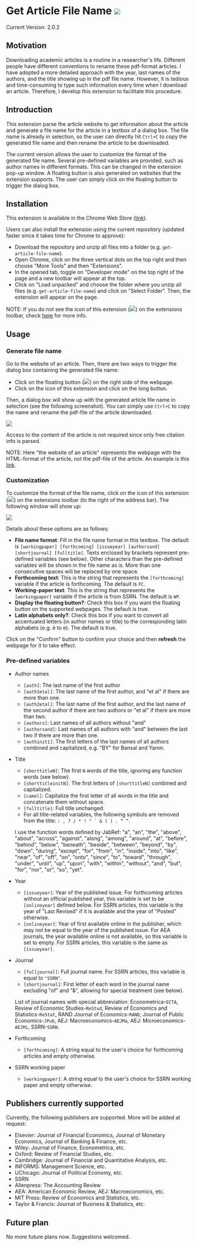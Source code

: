 # Get Article File Name ![](images/gafn32.png)
Current Version: 2.0.2

## Motivation

Downloading academic articles is a routine in a researcher's life. Different people have different conventions to rename these pdf-format articles. I have adopted a more detailed approach with the year, last names of the authors, and the title showing up in the pdf file name. However, it is tedious and time-consuming to type such information every time when I download an article. Therefore, I develop this extension to facilitate this procedure.

## Introduction

This extension parse the article website to get information about the article and generate a file name for the article in a textbox of a dialog box. The file name is already in selection, so the user can directly hit `Ctrl+C` to copy the generated file name and then rename the article to be downloaded.

The current version allows the user to customize the format of the generated file name. Several pre-defined variables are provided, such as author names in different formats. This can be changed in the extension pop-up window. A floating button is also generated on websites that the extension supports. The user can simply click on the floating button to trigger the dialog box.

## Installation

This extension is available in the Chrome Web Store ([link](https://chrome.google.com/webstore/detail/get-article-file-name/aopacmmlepabhmbdamhgdgocjgpgfnph)).

Users can also install the extension using the current repository (updated faster since it takes time for Chrome to approve):

* Download the repository and unzip all files into a folder (e.g. `get-article-file-name`).
* Open Chrome, click on the three vertical dots on the top right and then choose "More Tools" and then "Extensions".
* In the opened tab, toggle on "Developer mode" on the top right of the page and a new toolbar will appear at the top.
* Click on "Load unpacked" and choose the folder where you unzip all files (e.g. `get-article-file-name`) and click on "Select Folder". Then, the extension will appear on the page.

NOTE: If you do not see the icon of this extension (![](images/gafn16.png)) on the extensions toolbar, check [here](https://superuser.com/a/1569004) for more info. 

## Usage

### Generate file name

Go to the website of an article. Then, there are two ways to trigger the dialog box containing the generated file name:

* Click on the floating button (![](images/gafn16.png)) on the right side of the webpage.
* Click on the icon of this extension and click on the long button. 

Then, a dialog box will show up with the generated article file name in selection (see the following screenshot). You can simply use `Ctrl+C` to copy the name and rename the pdf-file of the article downloaded.

![](images/get-article-file-name-screenshot.png)

Access to the content of the article is not required since only free citation info is parsed.

NOTE: Here "the website of an article" represents the webpage with the HTML-format of the article, not the pdf-file of the article. An example is this [link](https://www.sciencedirect.com/science/article/pii/S0304405X1500149X).

### Customization

To customize the format of the file name, click on the icon of this extension (![](images/gafn16.png)) on the extensions toolbar (to the right of the address bar). The following window will show up:

![](images/popup-window.png)

Details about these options are as follows:

* **File name format**: Fill in the file name format in this textbox. The default is `[workingpaper] [forthcoming] [issueyear] [authorsand] [shortjournal] [fulltitle]`. Texts enclosed by brackets represent pre-defined variables (see below). Other characters than the pre-defined variables will be shown in the file name as is. More than one consecutive spaces will be replaced by one space.
* **Forthcoming text**: This is the string that represents the `[forthcoming]` variable if the article is forthcoming. The default is `FC`.
* **Working-paper text**: This is the string that represents the `[workingpaper]` variable if the article is from SSRN. The default is `WP`.
* **Display the floating button?**: Check this box if you want the floating button on the supported webpages. The default is true.
* **Latin alphabets only?**: Check this box if you want to convert all accentuated letters (in author names or title) to the corresponding latin alphabets (e.g. é to e). The default is true.

Click on the "Confirm" button to confirm your choice and then **refresh** the webpage for it to take effect.

### Pre-defined variables

* Author names
    * `[auth]`: The last name of the first author
    * `[auth1etal]`: The last name of the first author, and "et al" if there are more than one.
    * `[auth2etal]`: The last name of the first author, and the last name of the second author if there are two authors or "et al" if there are more than two.
    * `[authors]`: Last names of all authors without "and"
    * `[authorsand]`: Last names of all authors with "and" between the last two if there are more than one.
    * `[authinit1]`: The first letters of the last names of all authors combined and capitalized, e.g. "BY" for Bansal and Yaron.

* Title
    * `[shorttitleN]`: The first `N` words of the title, ignoring any function words (see below).
    * `[shorttitleinitN]`: The first letters of `[shorttitleN]` combined and capitalized.
    * `[camel]`: Capitalize the first letter of all words in the title and concatenate them without space.
    * `[fulltitle]`: Full title unchanged.
    * For all title-related variables, the following symbols are removed from the title: ``: , ? / * ! " ` & ( ) . “ ”``.

    I use the function words defined by JabRef: "a", "an", "the", "above", "about", "across", "against", "along", "among", "around", "at", "before", "behind", "below", "beneath", "beside", "between", "beyond", "by", "down", "during", "except", "for", "from", "in", "inside", "into", "like", "near", "of", "off", "on", "onto", "since", "to", "toward", "through", "under", "until", "up", "upon", "with", "within", "without", "and", "but", "for", "nor", "or", "so", "yet".

* Year
    * `[issueyear]`: Year of the published issue. For forthcoming articles without an official published year, this variable is set to be `[onlineyear]` defined below. For SSRN articles, this variable is the year of "Last Revised" if it is available and the year of "Posted" otherwise.
    * `[onlineyear]`: Year of first available online in the publisher, which may not be equal to the year of the published issue. For AEA journals, the year available online is not available, so this variable is set to empty. For SSRN articles, this variable is the same as `[issueyear]`.

* Journal
    * `[fulljournal]`: Full journal name. For SSRN articles, this variable is equal to `"SSRN"`.
    * `[shortjournal]`: First letter of each word in the journal name excluding "of" and "&", allowing for special treatment (see below).

    List of journal names with special abbreviation: Econometrica-`ECTA`, Review of Economic Studies-`ReStud`, Review of Economics and Statistics-`ReStat`, RAND Journal of Economics-`RAND`, Journal of Public Economics-`JPub`, AEJ: Macroeconomics-`AEJMa`, AEJ: Microeconomics-`AEJMi`, SSRN-`SSRN`.

* Forthcoming
    * `[forthcoming]`: A string equal to the user's choice for forthcoming articles and empty otherwise.

* SSRN working paper
    * `[workingpaper]`: A string equal to the user's choice for SSRN working paper and empty otherwise.

## Publishers currently supported

Currently, the following publishers are supported. More will be added at request:

* Elsevier: Journal of Financial Economics, Journal of Monetary Economics, Journal of Banking & Finance, etc.
* Wiley: Journal of Finance, Econometrica, etc.
* Oxford: Review of Financial Studies, etc.
* Cambridge: Journal of Financial and Quantitative Analysis, etc.
* INFORMS: Management Science, etc.
* UChicago: Journal of Political Economy, etc.
* SSRN
* Allenpress: The Accounting Review
* AEA: American Economic Review, AEJ: Macroeconomics, etc.
* MIT Press: Review of Economics and Statistics, etc.
* Taylor & Francis: Journal of Business & Statistics, etc.

## Future plan

No more future plans now. Suggestions welcomed.